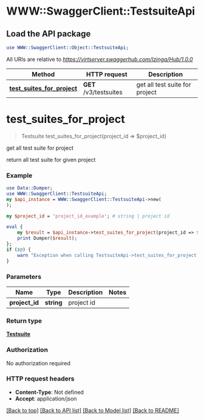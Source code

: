 # WWW::SwaggerClient::TestsuiteApi

## Load the API package
```perl
use WWW::SwaggerClient::Object::TestsuiteApi;
```

All URIs are relative to *https://virtserver.swaggerhub.com/Izinga/Hub/1.0.0*

Method | HTTP request | Description
------------- | ------------- | -------------
[**test_suites_for_project**](TestsuiteApi.md#test_suites_for_project) | **GET** /v3/testsuites | get all test suite for project


# **test_suites_for_project**
> Testsuite test_suites_for_project(project_id => $project_id)

get all test suite for project

return all test suite for given project

### Example 
```perl
use Data::Dumper;
use WWW::SwaggerClient::TestsuiteApi;
my $api_instance = WWW::SwaggerClient::TestsuiteApi->new(
);

my $project_id = 'project_id_example'; # string | project id

eval { 
    my $result = $api_instance->test_suites_for_project(project_id => $project_id);
    print Dumper($result);
};
if ($@) {
    warn "Exception when calling TestsuiteApi->test_suites_for_project: $@\n";
}
```

### Parameters

Name | Type | Description  | Notes
------------- | ------------- | ------------- | -------------
 **project_id** | **string**| project id | 

### Return type

[**Testsuite**](Testsuite.md)

### Authorization

No authorization required

### HTTP request headers

 - **Content-Type**: Not defined
 - **Accept**: application/json

[[Back to top]](#) [[Back to API list]](../README.md#documentation-for-api-endpoints) [[Back to Model list]](../README.md#documentation-for-models) [[Back to README]](../README.md)

